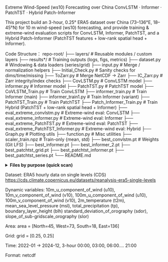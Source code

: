 Extreme Wind-Speed (ws10) Forecasting over China
ConvLSTM · Informer · PatchTST · Hybrid Patch-Informer

This project build an 3-hour, 0.25° ERA5 dataset over China (73–136°E, 18–45°N) for 10 m wind-speed (ws10) forecasting, and provide training & extreme-wind evaluation scripts 
for ConvLSTM, Informer, PatchTST, and a Hybrid Patch-Informer (PatchTST features + low-rank spatial head + Informer).

Code Structure：
repo-root/
├── layers/                         # Reusable modules / custom layers
├── results*/                       # Training outputs (logs, figs, metrics)
├── dataset.py                      # Windowing & data loaders (series/grid)
├── input.py                        # Merge / normalization helpers
├── Initial_Check.py                # Sanity checks for dims/time/missing
├── ToZarr.py                       # Merge NetCDF → Zarr
├── IC_Zarr.py                      # Zarr integrity/index checks
├── CovLSTM.py                      # ConvLSTM model
├── informer.py                     # Informer model
├── PatchTST.py                     # PatchTST model
├── CoVLSTM_Train.py                # Train ConvLSTM
├── informer_train.py               # Train Informer (main)
├── informer_train1.py              # Train Informer (variant)
├── PatchTST_Train.py               # Train PatchTST
├── Patch_Informer_Train.py         # Train Hybrid (PatchTST + low-rank spatial head + Informer)
├── eval_extreme_convlstm.py        # Extreme-wind eval: ConvLSTM
├── eval_extreme_informer.py        # Extreme-wind eval: Informer
├── eval_extreme_PatchTST.py        # Extreme-wind eval: PatchTST
├── eval_extreme_PatchTST_Informer.py # Extreme-wind eval: Hybrid
├── Graph.py                        # Plotting utils
├── function.py                     # Misc utilities
├── scaler_train.npz                # Train-only {mean, std}
├── best_convlstm.pt                # Weights (Git LFS)
├── best_informer.pt
├── best_informer_2.pt
├── best_patchtst_grid.pt
├── best_patchtst_informer.pt
├── best_patchtst_series.pt
└── README.md

<details> <summary><b>Files by purpose (quick scan)</b></summary>

Models

CovLSTM.py, informer.py, PatchTST.py

Training

CoVLSTM_Train.py, informer_train.py, informer_train1.py,
PatchTST_Train.py, Patch_Informer_Train.py

Evaluation

eval_extreme_convlstm.py, eval_extreme_informer.py,
eval_extreme_PatchTST.py, eval_extreme_PatchTST_Informer.py

Data & Preprocessing

dataset.py, input.py, ToZarr.py, IC_Zarr.py, Initial_Check.py,
scaler_train.npz

Utilities & Outputs

Graph.py, function.py, results*/

Weights (LFS)

best_*.pt (tracked with Git LFS)

</details>

Dataset: ERA5 hourly data on single levels (CDS)
https://cds.climate.copernicus.eu/datasets/reanalysis-era5-single-levels

Dynamic variables:
10m_u_component_of_wind (u10), 10m_v_component_of_wind (v10),
100m_u_component_of_wind (u10), 100m_v_component_of_wind (v10),
2m_temperature (t2m), mean_sea_level_pressure (msl),
total_precipitation (tp), boundary_layer_height (blh)
standard_deviation_of_orography (sdor), slope_of_sub-gridscale_orography (slor)

Area: area = [North=45, West=73, South=18, East=136]

Grid: grid = [0.25, 0.25]

Time: 2022-01 → 2024-12, 3-hour 00:00, 03:00, 06:00.... 21:00

Format: netcdf
